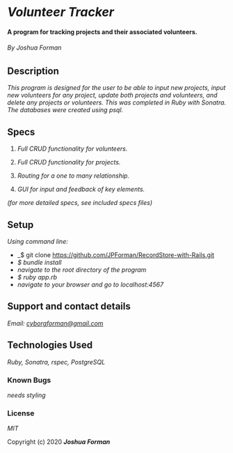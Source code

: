 # _Volunteer Tracker_

#### A program for tracking projects and their associated volunteers.

###### By Joshua Forman

## Description

_This program is designed for the user to be able to input new projects, input new volunteers for any project, update both projects and volunteers, and delete any projects or volunteers. This was completed in Ruby with Sonatra. The databases were created using psql._


## Specs

1. _Full CRUD functionality for volunteers._

2. _Full CRUD functionality for projects._

3. _Routing for a one to many relationship._

4. _GUI for input and feedback of key elements._

_(for more detailed specs, see included specs files)_

## Setup

_Using command line:_
* _$ git clone https://github.com/JPForman/RecordStore-with-Rails.git
* _$ bundle install_
* _navigate to the root directory of the program_
* _$ ruby app.rb_
* _navigate to your browser and go to localhost:4567_

## Support and contact details

_Email: [cyborgforman@gmail.com](mailto:cyborgforman@gmail.com)_

## Technologies Used

_Ruby, Sonatra, rspec, PostgreSQL_


### Known Bugs
_needs styling_  

### License

*MIT*

Copyright (c) 2020 **_Joshua Forman_**
